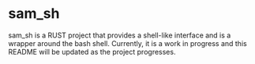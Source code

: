 # sam_sh

sam_sh is a RUST project that provides a shell-like interface and is a wrapper around the bash shell. Currently, it is a work in progress and this README will be updated as the project progresses.
